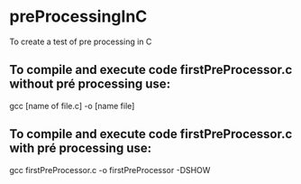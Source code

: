 # preProcessingInC
To create a test of pre processing in C

## To compile and execute code firstPreProcessor.c without pré processing use:
gcc [name of file.c] -o [name file] 

## To compile and execute code firstPreProcessor.c with pré processing use:
gcc firstPreProcessor.c -o firstPreProcessor -DSHOW
